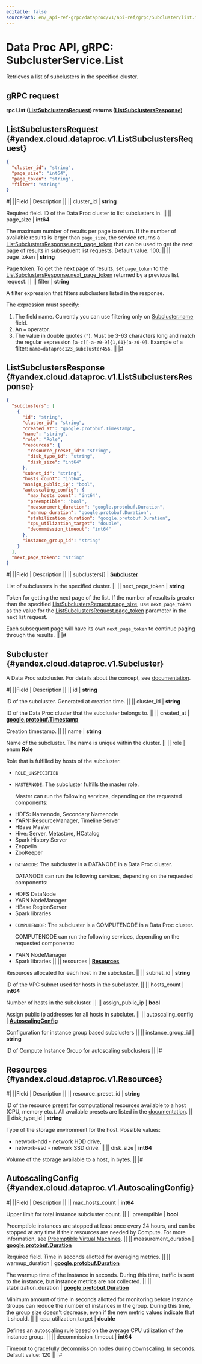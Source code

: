 ```yaml
---
editable: false
sourcePath: en/_api-ref-grpc/dataproc/v1/api-ref/grpc/Subcluster/list.md
---
```


# Data Proc API, gRPC: SubclusterService.List

Retrieves a list of subclusters in the specified cluster.

## gRPC request

**rpc List ([ListSubclustersRequest](#yandex.cloud.dataproc.v1.ListSubclustersRequest)) returns ([ListSubclustersResponse](#yandex.cloud.dataproc.v1.ListSubclustersResponse))**

## ListSubclustersRequest {#yandex.cloud.dataproc.v1.ListSubclustersRequest}

```json
{
  "cluster_id": "string",
  "page_size": "int64",
  "page_token": "string",
  "filter": "string"
}
```

#|
||Field | Description ||
|| cluster_id | **string**

Required field. ID of the Data Proc cluster to list subclusters in. ||
|| page_size | **int64**

The maximum number of results per page to return. If the number of available
results is larger than `page_size`, the service returns a [ListSubclustersResponse.next_page_token](#yandex.cloud.dataproc.v1.ListSubclustersResponse)
that can be used to get the next page of results in subsequent list requests.
Default value: 100. ||
|| page_token | **string**

Page token. To get the next page of results, set `page_token` to the
[ListSubclustersResponse.next_page_token](#yandex.cloud.dataproc.v1.ListSubclustersResponse) returned by a previous list request. ||
|| filter | **string**

A filter expression that filters subclusters listed in the response.

The expression must specify:
1. The field name. Currently you can use filtering only on [Subcluster.name](#yandex.cloud.dataproc.v1.Subcluster) field.
2. An `=` operator.
3. The value in double quotes (`"`). Must be 3-63 characters long and match the regular expression `[a-z][-a-z0-9]{1,61}[a-z0-9]`.
Example of a filter: `name=dataproc123_subcluster456`. ||
|#

## ListSubclustersResponse {#yandex.cloud.dataproc.v1.ListSubclustersResponse}

```json
{
  "subclusters": [
    {
      "id": "string",
      "cluster_id": "string",
      "created_at": "google.protobuf.Timestamp",
      "name": "string",
      "role": "Role",
      "resources": {
        "resource_preset_id": "string",
        "disk_type_id": "string",
        "disk_size": "int64"
      },
      "subnet_id": "string",
      "hosts_count": "int64",
      "assign_public_ip": "bool",
      "autoscaling_config": {
        "max_hosts_count": "int64",
        "preemptible": "bool",
        "measurement_duration": "google.protobuf.Duration",
        "warmup_duration": "google.protobuf.Duration",
        "stabilization_duration": "google.protobuf.Duration",
        "cpu_utilization_target": "double",
        "decommission_timeout": "int64"
      },
      "instance_group_id": "string"
    }
  ],
  "next_page_token": "string"
}
```

#|
||Field | Description ||
|| subclusters[] | **[Subcluster](#yandex.cloud.dataproc.v1.Subcluster)**

List of subclusters in the specified cluster. ||
|| next_page_token | **string**

Token for getting the next page of the list. If the number of results is greater than
the specified [ListSubclustersRequest.page_size](#yandex.cloud.dataproc.v1.ListSubclustersRequest), use `next_page_token` as the value
for the [ListSubclustersRequest.page_token](#yandex.cloud.dataproc.v1.ListSubclustersRequest) parameter in the next list request.

Each subsequent page will have its own `next_page_token` to continue paging through the results. ||
|#

## Subcluster {#yandex.cloud.dataproc.v1.Subcluster}

A Data Proc subcluster. For details about the concept, see [documentation](/docs/data-proc/concepts/).

#|
||Field | Description ||
|| id | **string**

ID of the subcluster. Generated at creation time. ||
|| cluster_id | **string**

ID of the Data Proc cluster that the subcluster belongs to. ||
|| created_at | **[google.protobuf.Timestamp](https://developers.google.com/protocol-buffers/docs/reference/google.protobuf#timestamp)**

Creation timestamp. ||
|| name | **string**

Name of the subcluster. The name is unique within the cluster. ||
|| role | enum **Role**

Role that is fulfilled by hosts of the subcluster.

- `ROLE_UNSPECIFIED`
- `MASTERNODE`: The subcluster fulfills the master role.

  Master can run the following services, depending on the requested components:
* HDFS: Namenode, Secondary Namenode
* YARN: ResourceManager, Timeline Server
* HBase Master
* Hive: Server, Metastore, HCatalog
* Spark History Server
* Zeppelin
* ZooKeeper
- `DATANODE`: The subcluster is a DATANODE in a Data Proc cluster.

  DATANODE can run the following services, depending on the requested components:
* HDFS DataNode
* YARN NodeManager
* HBase RegionServer
* Spark libraries
- `COMPUTENODE`: The subcluster is a COMPUTENODE in a Data Proc cluster.

  COMPUTENODE can run the following services, depending on the requested components:
* YARN NodeManager
* Spark libraries ||
|| resources | **[Resources](#yandex.cloud.dataproc.v1.Resources)**

Resources allocated for each host in the subcluster. ||
|| subnet_id | **string**

ID of the VPC subnet used for hosts in the subcluster. ||
|| hosts_count | **int64**

Number of hosts in the subcluster. ||
|| assign_public_ip | **bool**

Assign public ip addresses for all hosts in subcluter. ||
|| autoscaling_config | **[AutoscalingConfig](#yandex.cloud.dataproc.v1.AutoscalingConfig)**

Configuration for instance group based subclusters ||
|| instance_group_id | **string**

ID of Compute Instance Group for autoscaling subclusters ||
|#

## Resources {#yandex.cloud.dataproc.v1.Resources}

#|
||Field | Description ||
|| resource_preset_id | **string**

ID of the resource preset for computational resources available to a host (CPU, memory etc.).
All available presets are listed in the [documentation](/docs/data-proc/concepts/instance-types). ||
|| disk_type_id | **string**

Type of the storage environment for the host.
Possible values:
* network-hdd - network HDD drive,
* network-ssd - network SSD drive. ||
|| disk_size | **int64**

Volume of the storage available to a host, in bytes. ||
|#

## AutoscalingConfig {#yandex.cloud.dataproc.v1.AutoscalingConfig}

#|
||Field | Description ||
|| max_hosts_count | **int64**

Upper limit for total instance subcluster count. ||
|| preemptible | **bool**

Preemptible instances are stopped at least once every 24 hours, and can be stopped at any time
if their resources are needed by Compute.
For more information, see [Preemptible Virtual Machines](/docs/compute/concepts/preemptible-vm). ||
|| measurement_duration | **[google.protobuf.Duration](https://developers.google.com/protocol-buffers/docs/reference/csharp/class/google/protobuf/well-known-types/duration)**

Required field. Time in seconds allotted for averaging metrics. ||
|| warmup_duration | **[google.protobuf.Duration](https://developers.google.com/protocol-buffers/docs/reference/csharp/class/google/protobuf/well-known-types/duration)**

The warmup time of the instance in seconds. During this time,
traffic is sent to the instance, but instance metrics are not collected. ||
|| stabilization_duration | **[google.protobuf.Duration](https://developers.google.com/protocol-buffers/docs/reference/csharp/class/google/protobuf/well-known-types/duration)**

Minimum amount of time in seconds allotted for monitoring before
Instance Groups can reduce the number of instances in the group.
During this time, the group size doesn't decrease, even if the new metric values
indicate that it should. ||
|| cpu_utilization_target | **double**

Defines an autoscaling rule based on the average CPU utilization of the instance group. ||
|| decommission_timeout | **int64**

Timeout to gracefully decommission nodes during downscaling. In seconds. Default value: 120 ||
|#